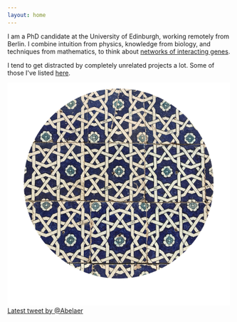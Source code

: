 ```yaml
---
layout: home
---
```


<div class="wrapper  bottom-3">
	<section  class="main-col66">
		<p class='bottom-1'> 
			I am a PhD candidate at the University of Edinburgh, working remotely from Berlin. I combine intuition from physics, knowledge from biology, and techniques from mathematics, to think about <a href="/research">networks of interacting genes</a>.
		</p>
		<p>	
			I tend to get distracted by completely unrelated projects a lot. Some of those I've listed <a href="/projects">here</a>. 
		</p>	
	</section>
	<section class="main-col33">
		<img src="/assets/tiles2_small.png" width="500">
	</section>
</div>

<div class="main-col33">
  <div>
    <a class="twitter-timeline"
       href="https://twitter.com/Abelaer"
       data-width="300"
       data-height="300"
       data-chrome="nofooter noscrollbar noborders transparent"
       data-tweet-limit="1"> Latest tweet by @Abelaer</a>
    <script async src="https://platform.twitter.com/widgets.js" charset="utf-8"></script>
  </div>
</div>